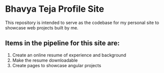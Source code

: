 # Bhavya Teja Profile Site
This repository is intended to serve as the codebase for my personal site to showcase web projects built by me.

## Items in the pipeline for this site are:
1. Create an online resume of experience and background
2. Make the resume downloadable
3. Create pages to showcase angular projects
